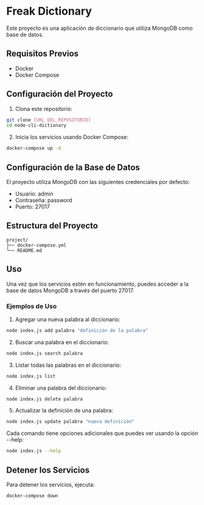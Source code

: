 # Freak Dictionary

Este proyecto es una aplicación de diccionario que utiliza MongoDB como base de datos.

## Requisitos Previos

- Docker
- Docker Compose

## Configuración del Proyecto

1. Clona este repositorio:
```bash
git clone [URL_DEL_REPOSITORIO]
cd node-cli-dictionary
```

2. Inicia los servicios usando Docker Compose:
```bash
docker-compose up -d
```

## Configuración de la Base de Datos

El proyecto utiliza MongoDB con las siguientes credenciales por defecto:
- Usuario: admin
- Contraseña: password
- Puerto: 27017

## Estructura del Proyecto

```
project/
├── docker-compose.yml
└── README.md
```

## Uso

Una vez que los servicios estén en funcionamiento, puedes acceder a la base de datos MongoDB a través del puerto 27017.

### Ejemplos de Uso

1. Agregar una nueva palabra al diccionario:
```bash
node index.js add palabra "definición de la palabra"
```

2. Buscar una palabra en el diccionario:
```bash
node index.js search palabra
```

3. Listar todas las palabras en el diccionario:
```bash
node index.js list
```

4. Eliminar una palabra del diccionario:
```bash
node index.js delete palabra
```

5. Actualizar la definición de una palabra:
```bash
node index.js update palabra "nueva definición"
```

Cada comando tiene opciones adicionales que puedes ver usando la opción --help:
```bash
node index.js --help
```

## Detener los Servicios

Para detener los servicios, ejecuta:
```bash
docker-compose down
```
